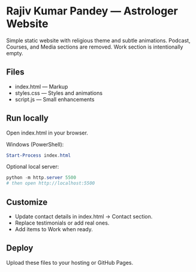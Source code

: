 # Rajiv Kumar Pandey — Astrologer Website

Simple static website with religious theme and subtle animations. Podcast, Courses, and Media sections are removed. Work section is intentionally empty.

## Files
- index.html — Markup
- styles.css — Styles and animations
- script.js — Small enhancements

## Run locally
Open index.html in your browser.

Windows (PowerShell):
```powershell
Start-Process index.html
```

Optional local server:
```powershell
python -m http.server 5500
# then open http://localhost:5500
```

## Customize
- Update contact details in index.html → Contact section.
- Replace testimonials or add real ones.
- Add items to Work when ready.

## Deploy
Upload these files to your hosting or GitHub Pages.
